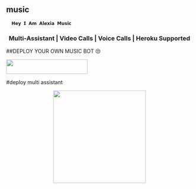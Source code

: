 ## music
      𝗛𝗲𝘆 𝗜 𝗔𝗺 𝗔𝗹𝗲𝘅𝗶𝗮 𝗠𝘂𝘀𝗶𝗰
<h3 align = center> Multi-Assistant | Video Calls | Voice Calls | Heroku Supported</h3>


##DEPLOY YOUR OWN MUSIC BOT 😒
<p align="left"><a href="https://heroku.com/deploy?template=https://github.com/Sumans11/music"> <img src="https://img.shields.io/badge/Deploy%20To%20Heroku-blue?style=for-the-badge&logo=heroku" width="220" height="38.45"/></a></p>

#deploy multi assistant

<p align="center">
<a href="https://dashboard.heroku.com/new?template=https://github.com/Sumans11/music/tree/Multi-Assistant"><img src="https://img.shields.io/badge/Deploy%20To%20Heroku-blueviolet?style=for-the-badge&logo=heroku" width="250""/</a>

